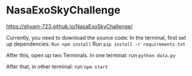 # NasaExoSkyChallenge

https://shyam-723.github.io/NasaExoSkyChallenge/

Currently, you need to download the source code:
In the terminal, first set up dependencies: 
  `Run npm install`
  Run `pip install -r requirements.txt`

After this, open up two Terminals.
In one terminal:
run  `python data.py` 

After that, in other terminal:
run `npm start`
